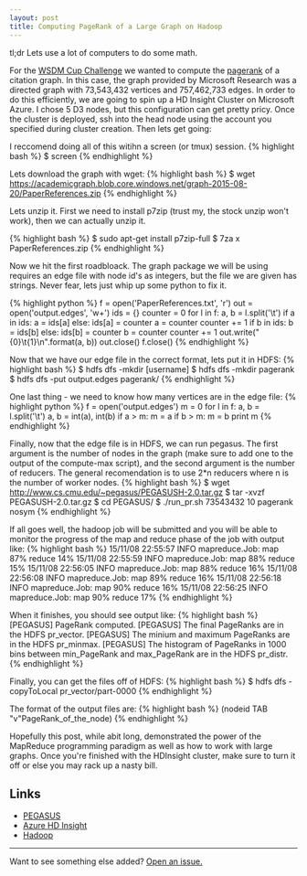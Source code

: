 ```yaml
---
layout: post
title: Computing PageRank of a Large Graph on Hadoop
---
```


<div class="message">
  tl;dr Lets use a lot of computers to do some math.
</div>

For the <a href="https://wsdmcupchallenge.azurewebsites.net/">WSDM Cup Challenge</a> we wanted to compute the <a href="https://www.wikiwand.com/en/PageRank">pagerank</a> of a citation graph. In this case, the graph provided by Microsoft Research was a directed graph with 73,543,432 vertices and 757,462,733 edges. In order to do this efficiently, we are going to spin up a HD Insight Cluster on Microsoft Azure. I chose 5 D3 nodes, but this configuration can get pretty pricy. Once the cluster is deployed, ssh into the head node using the account you specified during cluster creation. Then lets get going:

I reccomend doing all of this witihn a screen (or tmux) session.
{% highlight bash %}
$ screen
{% endhighlight %}

Lets download the graph with wget:
{% highlight bash %}
$ wget https://academicgraph.blob.core.windows.net/graph-2015-08-20/PaperReferences.zip
{% endhighlight %}

Lets unzip it. First we need to install p7zip (trust my, the stock unzip won't work), then we can actually unzip it. 

{% highlight bash %}
$ sudo apt-get install p7zip-full
$ 7za x PaperReferences.zip
{% endhighlight %}

Now we hit the first roadbloack. The graph package we will be using requires an edge file with node id's as integers, but the file we are given has strings. Never fear, lets just whip up some python to fix it.

{% highlight python %}
f = open('PaperReferences.txt', 'r')
out = open('output.edges', 'w+')
ids = {}
counter = 0
for l in f:
    a, b = l.split('\t')
    if a in ids:
        a = ids[a]
    else:
        ids[a] = counter
        a = counter
        counter += 1
    if b in ids:
        b = ids[b]
    else:
        ids[b] = counter
        b = counter
        counter += 1
    out.write("{0}\t{1}\n".format(a, b))
out.close()
f.close()
{% endhighlight %}

Now that we have our edge file in the correct format, lets put it in HDFS:
{% highlight bash %}
$ hdfs dfs -mkdir [username]
$ hdfs dfs -mkdir pagerank
$ hdfs dfs -put output.edges pagerank/
{% endhighlight %}

One last thing - we need to know how many vertices are in the edge file:
{% highlight python %}
f = open('output.edges')
m = 0
for l in f:
    a, b = l.split('\t')
    a, b = int(a), int(b)
    if a > m:
        m = a
    if b > m:
        m = b
print m
{% endhighlight %}

Finally, now that the edge file is in HDFS, we can run pegasus. The first argument is the number of nodes in the graph (make sure to add one to the output of the compute-max script), and the second argument is the number of reducers. The general recomendation is to use 2*n reducers where n is the number of worker nodes.
{% highlight bash %}
$ wget http://www.cs.cmu.edu/~pegasus/PEGASUSH-2.0.tar.gz
$ tar -xvzf PEGASUSH-2.0.tar.gz
$ cd PEGASUS/
$ ./run_pr.sh 73543432 10 pagerank nosym
{% endhighlight %}  

If all goes well, the hadoop job will be submitted and you will be able to monitor the progress of the map and reduce phase of the job with output like:
{% highlight bash %}
15/11/08 22:55:57 INFO mapreduce.Job:  map 87% reduce 14%
15/11/08 22:55:59 INFO mapreduce.Job:  map 88% reduce 15%
15/11/08 22:56:05 INFO mapreduce.Job:  map 88% reduce 16%
15/11/08 22:56:08 INFO mapreduce.Job:  map 89% reduce 16%
15/11/08 22:56:18 INFO mapreduce.Job:  map 90% reduce 16%
15/11/08 22:56:25 INFO mapreduce.Job:  map 90% reduce 17%
{% endhighlight %}

When it finishes, you should see output like: 
{% highlight bash %}
[PEGASUS] PageRank computed.
[PEGASUS] The final PageRanks are in the HDFS pr_vector.
[PEGASUS] The minium and maximum PageRanks are in the HDFS pr_minmax.
[PEGASUS] The histogram of PageRanks in 1000 bins between min_PageRank and max_PageRank are in the HDFS pr_distr.
{% endhighlight %}

Finally, you can get the files off of HDFS:
{% highlight bash %}
$ hdfs dfs -copyToLocal pr_vector/part-0000
{% endhighlight %}

The format of the output files are:
{% highlight bash %}
(nodeid TAB "v"PageRank_of_the_node)
{% endhighlight %}

Hopefully this post, while abit long, demonstrated the power of the MapReduce programming paradigm as well as how to work with large graphs. Once you're finished with the HDInsight cluster, make sure to turn it off or else you may rack up a nasty bill.

## Links
* <a href="http://www.cs.cmu.edu/~pegasus/">PEGASUS</a>
* <a href="https://azure.microsoft.com/en-us/services/hdinsight/">Azure HD Insight</a>
* <a href="https://hadoop.apache.org/">Hadoop</a>

-----

Want to see something else added? <a href="https://github.com/dwj300/dwj300.github.io/issues/new">Open an issue.</a>
